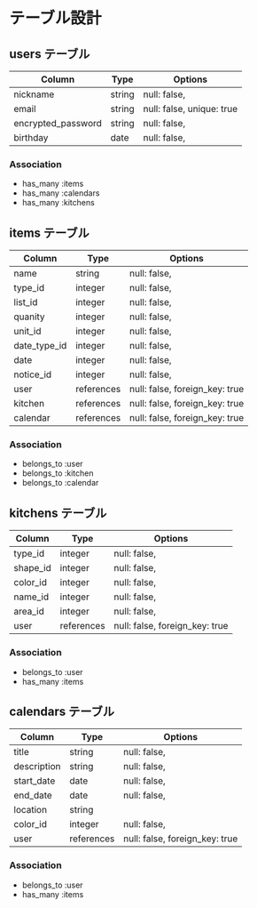 # テーブル設計

## users テーブル

| Column             | Type   | Options                   |
| ------------------ | ------ | ------------------------- |
| nickname           | string | null: false,              |
| email              | string | null: false, unique: true |
| encrypted_password | string | null: false,              |
| birthday           | date   | null: false,              |

### Association

- has_many :items
- has_many :calendars
- has_many :kitchens

## items テーブル

| Column       | Type       | Options                        |
| ------------ | ---------- | ------------------------------ |
| name         | string     | null: false,                   |
| type_id      | integer    | null: false,                   |
| list_id      | integer    | null: false,                   |
| quanity      | integer    | null: false,                   |
| unit_id      | integer    | null: false,                   |
| date_type_id | integer    | null: false,                   |
| date         | integer    | null: false,                   |
| notice_id    | integer    | null: false,                   |
| user         | references | null: false, foreign_key: true |
| kitchen      | references | null: false, foreign_key: true |
| calendar     | references | null: false, foreign_key: true |

### Association

- belongs_to :user
- belongs_to :kitchen
- belongs_to :calendar

## kitchens テーブル

| Column   | Type       | Options                        |
| -------- | ---------- | ------------------------------ |
| type_id  | integer    | null: false,                   |
| shape_id | integer    | null: false,                   |
| color_id | integer    | null: false,                   |
| name_id  | integer    | null: false,                   |
| area_id  | integer    | null: false,                   |
| user     | references | null: false, foreign_key: true |

### Association

- belongs_to :user
- has_many :items

## calendars テーブル

| Column      | Type       | Options                        |
| ----------- | ---------- | ------------------------------ |
| title       | string     | null: false,                   |
| description | string    | null: false,                    |
| start_date  | date     | null: false,                     |
| end_date    | date     | null: false,                     |
| location    | string     |                                |
| color_id    | integer     | null: false,                  |
| user        | references | null: false, foreign_key: true |

### Association

- belongs_to :user
- has_many :items